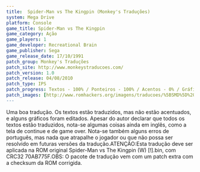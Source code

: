 ```yaml
---
title:  Spider-Man vs The Kingpin (Monkey's Traduções)
system: Mega Drive
platform: Console
game_title: Spider-Man vs The Kingpin
game_category: Ação
game_players: 1
game_developer: Recreational Brain
game_publisher: Sega
game_release_date: 17/10/1991
patch_group: Monkey's Traduções
patch_site: http://www.monkeystraducoes.com/
patch_version: 1.0
patch_release: 04/08/2010
patch_type: IPS
patch_progress: Textos - 100% / Ponteiros - 100% / Acentos - 0% / Gráficos - 15% / Menus - 100%
patch_images: [http://www.romhackers.org/imagens/traducoes/%5BSMD%5D%20Spider-Man%20vs%20The%20Kingpin%20-%20Monkey's%20Tradu%C3%A7%C3%B5es%20-%201.png,http://www.romhackers.org/imagens/traducoes/%5BSMD%5D%20Spider-Man%20vs%20The%20Kingpin%20-%20Monkey's%20Tradu%C3%A7%C3%B5es%20-%202.png,http://www.romhackers.org/imagens/traducoes/%5BSMD%5D%20Spider-Man%20vs%20The%20Kingpin%20-%20Monkey's%20Tradu%C3%A7%C3%B5es%20-%203.png]
---
```

Uma boa tradução. Os textos estão traduzidos, mas não estão acentuados, e alguns gráficos foram editados. Apesar do autor declarar que todos os textos estão traduzidos, nota-se algumas coisas ainda em inglês, como a tela de continue e de game over. Nota-se também alguns erros de português, mas nada que atrapalhe o jogador ou que não possa ser resolvido em futuras versões da tradução.ATENÇÃO:Esta tradução deve ser aplicada na ROM original Spider-Man vs The Kingpin (W) [!].bin, com CRC32 70AB775F.OBS: O pacote de tradução vem com um patch extra com a checksum da ROM corrigida.